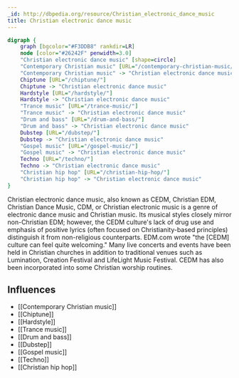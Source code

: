 ```yaml
---
_id: http://dbpedia.org/resource/Christian_electronic_dance_music
title: Christian electronic dance music
---
```


```dot
digraph {
	graph [bgcolor="#F3DDB8" rankdir=LR]
	node [color="#26242F" penwidth=3.0]
	"Christian electronic dance music" [shape=circle]
	"Contemporary Christian music" [URL="/contemporary-christian-music/"]
	"Contemporary Christian music" -> "Christian electronic dance music"
	Chiptune [URL="/chiptune/"]
	Chiptune -> "Christian electronic dance music"
	Hardstyle [URL="/hardstyle/"]
	Hardstyle -> "Christian electronic dance music"
	"Trance music" [URL="/trance-music/"]
	"Trance music" -> "Christian electronic dance music"
	"Drum and bass" [URL="/drum-and-bass/"]
	"Drum and bass" -> "Christian electronic dance music"
	Dubstep [URL="/dubstep/"]
	Dubstep -> "Christian electronic dance music"
	"Gospel music" [URL="/gospel-music/"]
	"Gospel music" -> "Christian electronic dance music"
	Techno [URL="/techno/"]
	Techno -> "Christian electronic dance music"
	"Christian hip hop" [URL="/christian-hip-hop/"]
	"Christian hip hop" -> "Christian electronic dance music"
}
```

Christian electronic dance music, also known as CEDM, Christian EDM, Christian Dance Music, CDM, or Christian electronic music is a genre of electronic dance music and Christian music. Its musical styles closely mirror non-Christian EDM; however, the CEDM culture's lack of drug use and emphasis of positive lyrics (often focused on Christianity-based principles) distinguish it from non-religious counterparts. EDM.com wrote "the [CEDM] culture can feel quite welcoming." Many live concerts and events have been held in Christian churches in addition to traditional venues such as Lumination, Creation Festival and LifeLight Music Festival. CEDM has also been incorporated into some Christian worship routines.

## Influences
- [[Contemporary Christian music]]
- [[Chiptune]]
- [[Hardstyle]]
- [[Trance music]]
- [[Drum and bass]]
- [[Dubstep]]
- [[Gospel music]]
- [[Techno]]
- [[Christian hip hop]]
